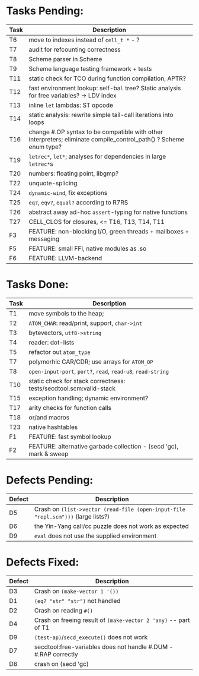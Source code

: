 Tasks Pending:
=============
| Task  | Description        
|-------|------------------------------------------------
| T6    | move to indexes instead of `cell_t *`  - ?
| T7    | audit for refcounting correctness
| T8    | Scheme parser in Scheme
| T9    | Scheme language testing framework + tests
| T11   | static check for TCO during function compilation, APTR?
| T12   | fast environment lookup: self-bal. tree? Static analysis for free variables? -> LDV index
| T13   | inline `let` lambdas: ST opcode
| T14   | static analysis: rewrite simple tail-call iterations into loops
| T16   | change #.OP syntax to be compatible with other interpreters; eliminate compile_control_path() ? Scheme enum type?
| T19   | `letrec*`, `let*`; analyses for dependencies in large `letrec*`s
| T20   | numbers: floating point, libgmp?
| T22   | unquote-splicing
| T24   | `dynamic-wind`, fix exceptions
| T25   | `eq?`, `eqv?`, `equal?` according to R7RS
| T26   | abstract away ad-hoc `assert`-typing for native functions
| T27   | CELL_CLOS for closures, <= T16, T13, T14, T11
| F3    | FEATURE: non-blocking I/O, green threads + mailboxes + messaging
| F5    | FEATURE: small FFI, native modules as .so
| F6    | FEATURE: LLVM-backend

Tasks Done:
===========
| Task  | Description        
|-------|--------------------
| T1    | move symbols to the heap; 
| T2    | `ATOM_CHAR`: read/print, support, `char->int`
| T3    | bytevectors, `utf8->string`
| T4    | reader: dot-lists
| T5    | refactor out `atom_type`
| T7    | polymorhic CAR/CDR; use arrays for `ATOM_OP`
| T8    | `open-input-port`, `port?`, `read`, `read-u8`, `read-string`
| T10   | static check for stack correctness: tests/secdtool.scm:valid-stack
| T15   | exception handling; dynamic environment?
| T17   | arity checks for function calls
| T18   | or/and macros
| T23   | native hashtables
| F1    | FEATURE: fast symbol lookup
| F2    | FEATURE: alternative garbade collection - (secd 'gc), mark & sweep

Defects Pending:
===============
| Defect| Description
|-------|--------------------
| D5    | Crash on `(list->vector (read-file (open-input-file "repl.scm")))` (large lists?)
| D6    | the Yin-Yang call/cc puzzle does not work as expected
| D9    | `eval` does not use the supplied environment

Defects Fixed:
=============
| Defect| Description
|-------|--------------------
| D3    | Crash on `(make-vector 1 '())`
| D1    |  `(eq? "str" "str")` not handled
| D2    | Crash on reading `#()`
| D4    | Crash on freeing result of `(make-vector 2 'any)` -- part of T1
| D9    | `(test-ap)`/`secd_execute()`  does not work
| D7    | secdtool:free-variables does not handle #.DUM - #.RAP correctly
| D8    | crash on (secd 'gc)
